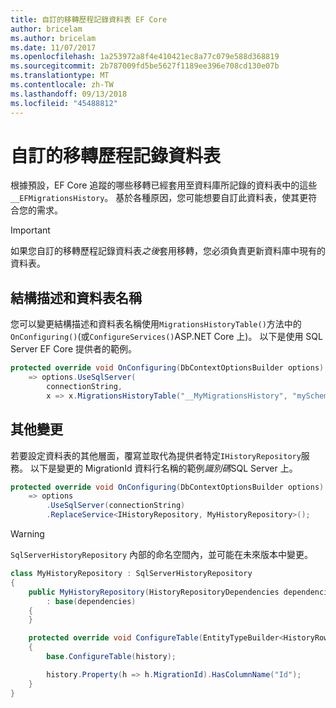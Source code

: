 ```yaml
---
title: 自訂的移轉歷程記錄資料表 EF Core
author: bricelam
ms.author: bricelam
ms.date: 11/07/2017
ms.openlocfilehash: 1a253972a8f4e410421ec8a77c079e588d368819
ms.sourcegitcommit: 2b787009fd5be5627f1189ee396e708cd130e07b
ms.translationtype: MT
ms.contentlocale: zh-TW
ms.lasthandoff: 09/13/2018
ms.locfileid: "45488812"
---
```

<a name="custom-migrations-history-table"></a>自訂的移轉歷程記錄資料表
===============================
根據預設，EF Core 追蹤的哪些移轉已經套用至資料庫所記錄的資料表中的這些`__EFMigrationsHistory`。 基於各種原因，您可能想要自訂此資料表，使其更符合您的需求。

> [!IMPORTANT]
> 如果您自訂的移轉歷程記錄資料表*之後*套用移轉，您必須負責更新資料庫中現有的資料表。

<a name="schema-and-table-name"></a>結構描述和資料表名稱
----------------------
您可以變更結構描述和資料表名稱使用`MigrationsHistoryTable()`方法中的`OnConfiguring()`(或`ConfigureServices()`ASP.NET Core 上)。 以下是使用 SQL Server EF Core 提供者的範例。

``` csharp
protected override void OnConfiguring(DbContextOptionsBuilder options)
    => options.UseSqlServer(
        connectionString,
        x => x.MigrationsHistoryTable("__MyMigrationsHistory", "mySchema"));
```

<a name="other-changes"></a>其他變更
-------------
若要設定資料表的其他層面，覆寫並取代為提供者特定`IHistoryRepository`服務。 以下是變更的 MigrationId 資料行名稱的範例*識別碼*SQL Server 上。

``` csharp
protected override void OnConfiguring(DbContextOptionsBuilder options)
    => options
        .UseSqlServer(connectionString)
        .ReplaceService<IHistoryRepository, MyHistoryRepository>();
```

> [!WARNING]
> `SqlServerHistoryRepository` 內部的命名空間內，並可能在未來版本中變更。

``` csharp
class MyHistoryRepository : SqlServerHistoryRepository
{
    public MyHistoryRepository(HistoryRepositoryDependencies dependencies)
        : base(dependencies)
    {
    }

    protected override void ConfigureTable(EntityTypeBuilder<HistoryRow> history)
    {
        base.ConfigureTable(history);

        history.Property(h => h.MigrationId).HasColumnName("Id");
    }
}
```

